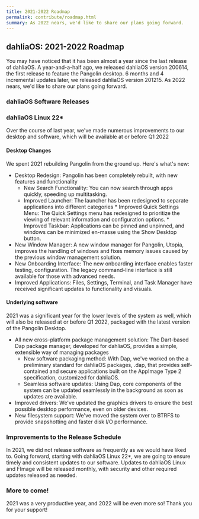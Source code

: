 ```yaml
---
title: 2021-2022 Roadmap
permalink: contribute/roadmap.html
summary: As 2022 nears, we'd like to share our plans going forward.
---
```

## dahliaOS: 2021-2022 Roadmap

You may have noticed that it has been almost a year since the last release of dahliaOS. A year-and-a-half ago, we released dahliaOS version 200614, the first release to feature the Pangolin desktop. 6 months and 4 incremental updates later, we released dahliaOS version 201215. As 2022 nears, we'd like to share our plans going forward.

### dahliaOS Software Releases

### dahliaOS Linux 22*

Over the course of last year, we've made numerous improvements to our desktop and software, which will be available at or before Q1 2022

#### Desktop Changes

We spent 2021 rebuilding Pangolin from the ground up. Here's what's new:

* Desktop Redesign: Pangolin has been completely rebuilt, with new features and functionality
  * New Search Functionality: You can now search through apps quickly, speeding up multitasking.
  * Improved Launcher: The launcher has been redesigned to separate applications into different categories
			* Improved Quick Settings Menu: The Quick Settings menu has redesigned to prioritize the viewing of relevant information and configuration options.
			* Improved Taskbar: Applications can be pinned and unpinned, and windows can be minimized en-masse using the Show Desktop button.
* New Window Manager: A new window manager for Pangolin, Utopia, improves the handling of windows and fixes memory issues caused by the previous window management solution.
* New Onboarding Interface: The new onboarding interface enables faster testing, configuration. The legacy command-line interface is still available for those with advanced needs.
* Improved Applications: Files, Settings, Terminal, and Task Manager have received significant updates to functionality and visuals.

#### Underlying software 
		
2021 was a significant year for the lower levels of the system as well, which will also be released at or before Q1 2022, packaged with the latest version of the Pangolin Desktop.
		
* All new cross-platform package management solution: The Dart-based Dap package manager, developed for dahliaOS, provides a simple, extensible way of managing packages
  * New software packaging method: With Dap, we've worked on the a preliminary standard for dahliaOS packages, .dap, that provides self-contained and secure applications built on the AppImage Type 2 specification, customized for dahliaOS.
  * Seamless software updates: Using Dap, core components of the system can be updated seamlessly in the background as soon as updates are available.
* Improved drivers: We've updated the graphics drivers to ensure the best possible desktop performance, even on older devices.
* New filesystem support: We've moved the system over to BTRFS to provide snapshotting and faster disk I/O performance.


### Improvements to the Release Schedule

In 2021, we did not release software as frequently as we would have liked to. Going forward, starting with dahliaOS Linux 22*, we are going to ensure timely and consistent updates to our software. Updates to dahliaOS Linux and FImage will be released monthly, with security and other required updates released as needed. 

### More to come!

2021 was a very productive year, and 2022 will be even more so! Thank you for your support!